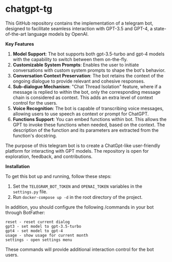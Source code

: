 # chatgpt-tg

This GitHub repository contains the implementation of a telegram bot, designed to facilitate seamless interaction with GPT-3.5 and GPT-4, a state-of-the-art language models by OpenAI.

**Key Features**

1. **Model Support**: The bot supports both gpt-3.5-turbo and gpt-4 models with the capability to switch between them on-the-fly.
2. **Customizable System Prompts**: Enables the user to initiate conversations with custom system prompts to shape the bot's behavior.
3. **Conversation Context Preservation**: The bot retains the context of the ongoing dialogue to provide relevant and cohesive responses.
4. **Sub-dialogue Mechanism**: "Chat Thread Isolation" feature, where if a message is replied to within the bot, only the corresponding message chain is considered as context. This adds an extra level of context control for the users.
5. **Voice Recognition**: The bot is capable of transcribing voice messages, allowing users to use speech as context or prompt for ChatGPT.
6. **Functions Support**: You can embed functions within bot. This allows the GPT to invoke these functions when needed, based on the context. The description of the function and its parameters are extracted from the function's docstring.

The purpose of this telegram bot is to create a ChatGpt-like user-friendly platform for interacting with GPT models. The repository is open for exploration, feedback, and contributions.

**Installation**

To get this bot up and running, follow these steps:

1. Set the `TELEGRAM_BOT_TOKEN` and `OPENAI_TOKEN` variables in the `settings.py` file.
2. Run `docker-compose up -d` in the root directory of the project.

In addition, you should configure the following /commands in your bot through BotFather:
```
reset - reset current dialog
gpt3 - set model to gpt-3.5-turbo
gpt4 - set model to gpt-4
usage - show usage for current month
settings - open settings menu
```
These commands will provide additional interaction control for the bot users.
